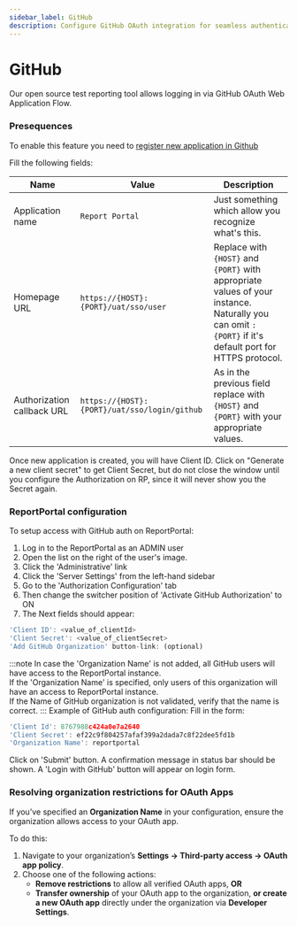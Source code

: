 ```yaml
---
sidebar_label: GitHub
description: Configure GitHub OAuth integration for seamless authentication in ReportPortal test automation reporting tools.
---
```


# GitHub

Our open source test reporting tool  allows logging in via GitHub OAuth Web Application Flow.

### Presequences

To enable this feature you need to [register new application in Github](https://github.com/settings/applications/new)

Fill the following fields:

| Name                       | Value                                      | Description                                           |
|----------------------------|--------------------------------------------|-------------------------------------------------------|
| Application name           | `Report Portal`                              | Just something which allow you recognize what's this. |
| Homepage URL               | `https://{HOST}:{PORT}/uat/sso/user`         | Replace with `{HOST}` and `{PORT}` with appropriate values of your instance. Naturally you can omit `:{PORT}` if it's default port for HTTPS protocol. | 
| Authorization callback URL | `https://{HOST}:{PORT}/uat/sso/login/github` | As in the previous field replace with `{HOST}` and `{PORT}` with your appropriate values. | 

Once new application is created, you will have Client ID. Click on "Generate a new client secret" to get Client Secret, but do not close the window until you configure the Authorization on RP, since it will never show you the Secret again.

### ReportPortal configuration

To setup access with GitHub auth on ReportPortal:
1. Log in to the ReportPortal as an ADMIN user
2. Open the list on the right of the user's image.
3. Click the 'Administrative' link
4. Click the 'Server Settings' from the left-hand sidebar
5. Go to the 'Authorization Configuration' tab
6. Then change the switcher position of 'Activate GitHub Authorization' to ON
7. The Next fields should appear:

```javascript 
'Client ID': <value_of_clientId>
'Client Secret': <value_of_clientSecret>
'Add GitHub Organization' button-link: (optional)
 ```

:::note
In case the 'Organization Name' is not added, all GitHub users will have access to the ReportPortal instance.<br/>
If the 'Organization Name' is specified, only users of this organization will have an access to ReportPortal instance.<br/>
If the Name of GitHub organization is not validated, verify that the name is correct.
:::
Example of GitHub auth configuration:
Fill in the form:

 ```javascript 
'Client Id': 8767988c424a0e7a2640
'Client Secret': ef22c9f804257afaf399a2dada7c8f22dee5fd1b
'Organization Name': reportportal
  ```
Click on 'Submit' button.
A confirmation message in status bar should be shown.
A 'Login with GitHub' button will appear on login form.

### Resolving organization restrictions for OAuth Apps

If you’ve specified an **Organization Name** in your configuration, ensure the organization allows access to your OAuth app.

To do this:

1. Navigate to your organization’s **Settings → Third-party access → OAuth app policy**.
2. Choose one of the following actions:<br />
    * **Remove restrictions** to allow all verified OAuth apps, **OR**<br />
    * **Transfer ownership** of your OAuth app to the organization, **or create a new OAuth app** directly under the organization via **Developer Settings**.

